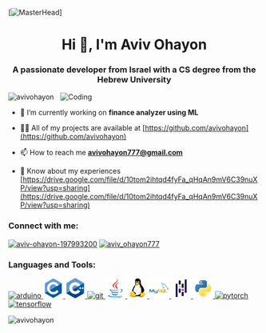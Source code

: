 
[![MasterHead](https://camo.githubusercontent.com/b40aa6e0a49e00065a11b3773f9f4d7098be2fed4da538a0a32abb74992a7869/68747470733a2f2f726973686176616e616e642e6769746875622e696f2f7374617469632f696d616765732f6772656574696e67732e676966)]
<h1 align="center">Hi 👋, I'm Aviv Ohayon</h1>
<h3 align="center">A passionate developer from Israel with a CS degree from the Hebrew University</h3>
<img align="right" alt="Coding" width="400" src="https://miro.medium.com/max/1000/1*jGTqQo_dUA28d3GhuHYO8g.gif">

<p align="left"> <img src="https://komarev.com/ghpvc/?username=avivohayon&label=Profile%20views&color=0e75b6&style=flat" alt="avivohayon" /> </p>

- 🔭 I’m currently working on **finance analyzer using ML**

- 👨‍💻 All of my projects are available at [https://github.com/avivohayon](https://github.com/avivohayon)

- 📫 How to reach me **avivohayon777@gmail.com**

- 📄 Know about my experiences [https://drive.google.com/file/d/10tom2ihtqd4fyFa_qHqAn9mV6C39nuXP/view?usp=sharing](https://drive.google.com/file/d/10tom2ihtqd4fyFa_qHqAn9mV6C39nuXP/view?usp=sharing)

<h3 align="left">Connect with me:</h3>
<p align="left">
<a href="https://linkedin.com/in/aviv-ohayon-197993200" target="blank"><img align="center" src="https://raw.githubusercontent.com/rahuldkjain/github-profile-readme-generator/master/src/images/icons/Social/linked-in-alt.svg" alt="aviv-ohayon-197993200" height="30" width="40" /></a>
<a href="https://instagram.com/aviv_ohayon777" target="blank"><img align="center" src="https://raw.githubusercontent.com/rahuldkjain/github-profile-readme-generator/master/src/images/icons/Social/instagram.svg" alt="aviv_ohayon777" height="30" width="40" /></a>
</p>

<h3 align="left">Languages and Tools:</h3>
<p align="left"> <a href="https://www.arduino.cc/" target="_blank" rel="noreferrer"> <img src="https://cdn.worldvectorlogo.com/logos/arduino-1.svg" alt="arduino" width="40" height="40"/> </a> <a href="https://www.cprogramming.com/" target="_blank" rel="noreferrer"> <img src="https://raw.githubusercontent.com/devicons/devicon/master/icons/c/c-original.svg" alt="c" width="40" height="40"/> </a> <a href="https://www.w3schools.com/cpp/" target="_blank" rel="noreferrer"> <img src="https://raw.githubusercontent.com/devicons/devicon/master/icons/cplusplus/cplusplus-original.svg" alt="cplusplus" width="40" height="40"/> </a> <a href="https://git-scm.com/" target="_blank" rel="noreferrer"> <img src="https://www.vectorlogo.zone/logos/git-scm/git-scm-icon.svg" alt="git" width="40" height="40"/> </a> <a href="https://www.java.com" target="_blank" rel="noreferrer"> <img src="https://raw.githubusercontent.com/devicons/devicon/master/icons/java/java-original.svg" alt="java" width="40" height="40"/> </a> <a href="https://www.linux.org/" target="_blank" rel="noreferrer"> <img src="https://raw.githubusercontent.com/devicons/devicon/master/icons/linux/linux-original.svg" alt="linux" width="40" height="40"/> </a> <a href="https://www.mysql.com/" target="_blank" rel="noreferrer"> <img src="https://raw.githubusercontent.com/devicons/devicon/master/icons/mysql/mysql-original-wordmark.svg" alt="mysql" width="40" height="40"/> </a> <a href="https://pandas.pydata.org/" target="_blank" rel="noreferrer"> <img src="https://raw.githubusercontent.com/devicons/devicon/2ae2a900d2f041da66e950e4d48052658d850630/icons/pandas/pandas-original.svg" alt="pandas" width="40" height="40"/> </a> <a href="https://www.python.org" target="_blank" rel="noreferrer"> <img src="https://raw.githubusercontent.com/devicons/devicon/master/icons/python/python-original.svg" alt="python" width="40" height="40"/> </a> <a href="https://pytorch.org/" target="_blank" rel="noreferrer"> <img src="https://www.vectorlogo.zone/logos/pytorch/pytorch-icon.svg" alt="pytorch" width="40" height="40"/> </a> <a href="https://www.tensorflow.org" target="_blank" rel="noreferrer"> <img src="https://www.vectorlogo.zone/logos/tensorflow/tensorflow-icon.svg" alt="tensorflow" width="40" height="40"/> </a> </p>


<p><img align="center" src="https://github-readme-streak-stats.herokuapp.com/?user=avivohayon&" alt="avivohayon" /></p>
